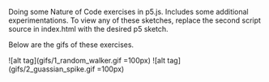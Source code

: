 Doing some Nature of Code exercises in p5.js. Includes some additional experimentations. To view any of these sketches, replace the second script source in index.html with the desired p5 sketch.

Below are the gifs of these exercises.

![alt tag](gifs/1_random_walker.gif =100px)
![alt tag](gifs/2_guassian_spike.gif =100px)